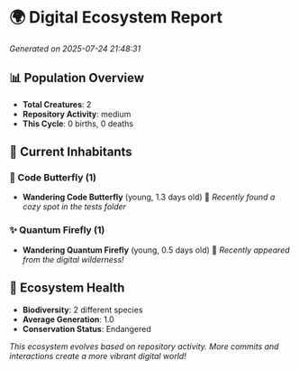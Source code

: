 # 🌍 Digital Ecosystem Report
*Generated on 2025-07-24 21:48:31*

## 📊 Population Overview
- **Total Creatures**: 2
- **Repository Activity**: medium
- **This Cycle**: 0 births, 0 deaths

## 👥 Current Inhabitants

### 🦋 Code Butterfly (1)
- **Wandering Code Butterfly** (young, 1.3 days old) 💚
  *Recently found a cozy spot in the tests folder*

### ✨ Quantum Firefly (1)
- **Wandering Quantum Firefly** (young, 0.5 days old) 💚
  *Recently appeared from the digital wilderness!*

## 🔬 Ecosystem Health
- **Biodiversity**: 2 different species
- **Average Generation**: 1.0
- **Conservation Status**: Endangered

*This ecosystem evolves based on repository activity. More commits and interactions create a more vibrant digital world!*